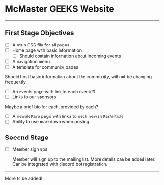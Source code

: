 # McMaster GEEKS Website

---
## First Stage Objectives
 - [ ] A main CSS file for all pages
 - [ ] Home page with basic information
   - [ ] Should contain information about incoming events
 - [ ] A navigation menu
 - [ ] A template for community pages

 Should host basic information about the community, will not be changing frequently.

 - [ ] An events page with link to each event(?)
 - [ ] Links to our sponsors

 Maybe a brief bio for each, provided by each?

 - [ ] A newsletters page with links to each newsletter/article
 - [ ] Ability to use markdown when posting.
 
## Second Stage

 - [ ] Member sign ups

   Member will sign up to the mailing list. More details can be added later. Can be integrated with discord bot registration.

---

More to be added!
